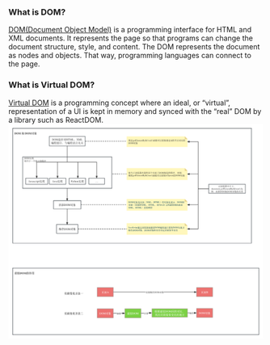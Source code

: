 ### What is DOM?
[DOM(Document Object Model)](https://developer.mozilla.org/en-US/docs/Web/API/Document_Object_Model/Introduction) is a programming interface for HTML and XML documents. It represents the page so that programs can change the document structure, style, and content. The DOM represents the document as nodes and objects. That way, programming languages can connect to the page.
### What is Virtual DOM?
[Virtual DOM](https://reactjs.org/docs/faq-internals.html) is a programming concept where an ideal, or “virtual”, representation of a UI is kept in memory and synced with the “real” DOM by a library such as ReactDOM.
![DOM VS Vitural DOM](image.png)